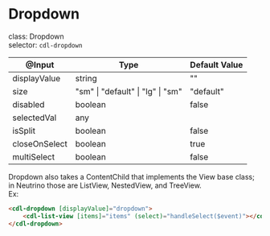 # Dropdown

class: Dropdown  
selector: `cdl-dropdown`

| @Input        | Type                              | Default Value |
| ------------- | --------------------------------- | ------------- |
| displayValue  | string                            | ""            |
| size          | "sm" \| "default" \| "lg" \| "sm" | "default"     |
| disabled      | boolean                           | false         |
| selectedVal   | any                               |               |
| isSplit       | boolean                           | false         |
| closeOnSelect | boolean                           | true          |
| multiSelect   | boolean                           | false         |

Dropdown also takes a ContentChild that implements the View base class; in Neutrino those are ListView, NestedView, and TreeView.  
Ex:
```html
<cdl-dropdown [displayValue]="dropdown">
	<cdl-list-view [items]="items" (select)="handleSelect($event)"></cdl-list-view>
</cdl-dropdown>
```